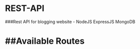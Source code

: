 # REST-API
###Rest API for blogging website - NodeJS ExpressJS MongoDB


##Available Routes
===================


